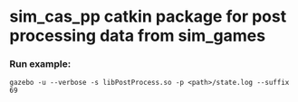 # sim_cas_pp catkin package for post processing data from sim_games


### Run example:
~~~
gazebo -u --verbose -s libPostProcess.so -p <path>/state.log --suffix 69
~~~

